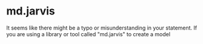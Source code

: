 # md.jarvis
It seems like there might be a typo or misunderstanding in your statement. If you are using a library or tool called "md.jarvis" to create a model
